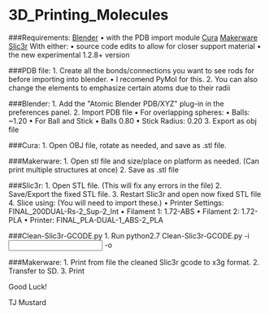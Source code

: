 # 3D_Printing_Molecules

###Requirements:
    [Blender](https://www.blender.org/)
        • with the PDB import module
    [Cura](https://software.ultimaker.com/)
    [Makerware](http://www.makerbot.com/desktop#download)
    [Slic3r](http://slic3r.org/)
        With either:
            • source code edits to allow for closer support material
            • the new experimental 1.2.8+ version

###PDB file:
    1. Create all the bonds/connections you want to see rods for before importing into blender.
        • I recomend PyMol for this.
    2. You can also change the elements to emphasize certain atoms due to their radii

###Blender:
    1. Add the "Atomic Blender PDB/XYZ" plug-in in the preferences panel.
    2. Import PDB file
        • For overlapping spheres:
            • Balls: ~1.20
        • For Ball and Stick
            • Balls 0.80
            • Stick Radius: 0.20
    3. Export as obj file

###Cura:
    1. Open OBJ file, rotate as needed, and save as .stl file.

###Makerware:
    1. Open stl file and size/place on platform as needed. (Can print multiple structures at once)
    2. Save as .stl file

###Slic3r:
    1. Open STL file. (This will fix any errors in the file)
    2. Save/Export the fixed STL file.
    3. Restart Slic3r and open now fixed STL file
    4. Slice using: (You will need to import these.)
        • Printer Settings: FINAL_200DUAL-Rs-2_Sup-2_Int
        • Filament 1: 1.72-ABS
        • Filament 2: 1.72-PLA
        • Printer: FINAL_PLA-DUAL-1_ABS-2_PLA

###Clean-Slic3r-GCODE.py
    1. Run python2.7 Clean-Slic3r-GCODE.py -i <input gcode file> -o <output cleaned gcode file>

###Makerware:
    1. Print from file the cleaned Slic3r gcode to x3g format.
    2. Transfer to SD.
    3. Print

Good Luck!

TJ Mustard
